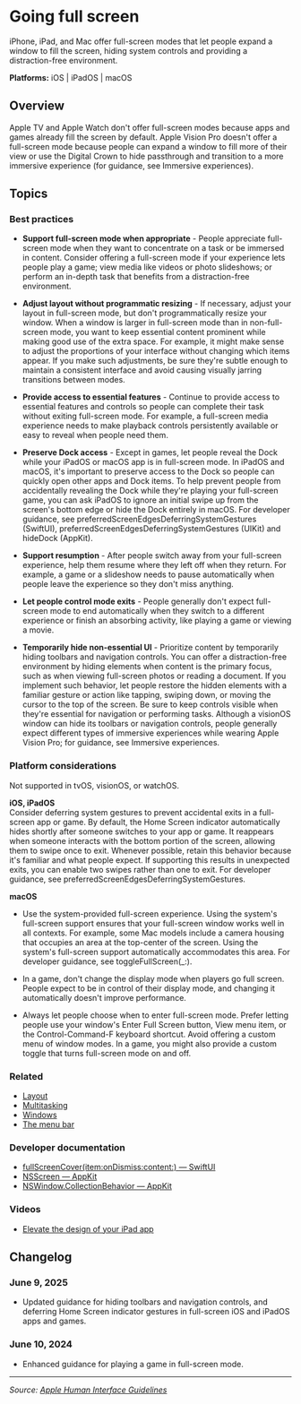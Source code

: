 # Going full screen

iPhone, iPad, and Mac offer full-screen modes that let people expand a window to fill the screen, hiding system controls and providing a distraction-free environment.

**Platforms:** iOS | iPadOS | macOS

## Overview

Apple TV and Apple Watch don't offer full-screen modes because apps and games already fill the screen by default. Apple Vision Pro doesn't offer a full-screen mode because people can expand a window to fill more of their view or use the Digital Crown to hide passthrough and transition to a more immersive experience (for guidance, see Immersive experiences).

## Topics

### Best practices

- **Support full-screen mode when appropriate** - People appreciate full-screen mode when they want to concentrate on a task or be immersed in content. Consider offering a full-screen mode if your experience lets people play a game; view media like videos or photo slideshows; or perform an in-depth task that benefits from a distraction-free environment.

- **Adjust layout without programmatic resizing** - If necessary, adjust your layout in full-screen mode, but don't programmatically resize your window. When a window is larger in full-screen mode than in non-full-screen mode, you want to keep essential content prominent while making good use of the extra space. For example, it might make sense to adjust the proportions of your interface without changing which items appear. If you make such adjustments, be sure they're subtle enough to maintain a consistent interface and avoid causing visually jarring transitions between modes.

- **Provide access to essential features** - Continue to provide access to essential features and controls so people can complete their task without exiting full-screen mode. For example, a full-screen media experience needs to make playback controls persistently available or easy to reveal when people need them.

- **Preserve Dock access** - Except in games, let people reveal the Dock while your iPadOS or macOS app is in full-screen mode. In iPadOS and macOS, it's important to preserve access to the Dock so people can quickly open other apps and Dock items. To help prevent people from accidentally revealing the Dock while they're playing your full-screen game, you can ask iPadOS to ignore an initial swipe up from the screen's bottom edge or hide the Dock entirely in macOS. For developer guidance, see preferredScreenEdgesDeferringSystemGestures (SwiftUI), preferredScreenEdgesDeferringSystemGestures (UIKit) and hideDock (AppKit).

- **Support resumption** - After people switch away from your full-screen experience, help them resume where they left off when they return. For example, a game or a slideshow needs to pause automatically when people leave the experience so they don't miss anything.

- **Let people control mode exits** - People generally don't expect full-screen mode to end automatically when they switch to a different experience or finish an absorbing activity, like playing a game or viewing a movie.

- **Temporarily hide non-essential UI** - Prioritize content by temporarily hiding toolbars and navigation controls. You can offer a distraction-free environment by hiding elements when content is the primary focus, such as when viewing full-screen photos or reading a document. If you implement such behavior, let people restore the hidden elements with a familiar gesture or action like tapping, swiping down, or moving the cursor to the top of the screen. Be sure to keep controls visible when they're essential for navigation or performing tasks. Although a visionOS window can hide its toolbars or navigation controls, people generally expect different types of immersive experiences while wearing Apple Vision Pro; for guidance, see Immersive experiences.

### Platform considerations

Not supported in tvOS, visionOS, or watchOS.

**iOS, iPadOS**  
Consider deferring system gestures to prevent accidental exits in a full-screen app or game. By default, the Home Screen indicator automatically hides shortly after someone switches to your app or game. It reappears when someone interacts with the bottom portion of the screen, allowing them to swipe once to exit. Whenever possible, retain this behavior because it's familiar and what people expect. If supporting this results in unexpected exits, you can enable two swipes rather than one to exit. For developer guidance, see preferredScreenEdgesDeferringSystemGestures.

**macOS**  
- Use the system-provided full-screen experience. Using the system's full-screen support ensures that your full-screen window works well in all contexts. For example, some Mac models include a camera housing that occupies an area at the top-center of the screen. Using the system's full-screen support automatically accommodates this area. For developer guidance, see toggleFullScreen(_:).

- In a game, don't change the display mode when players go full screen. People expect to be in control of their display mode, and changing it automatically doesn't improve performance.

- Always let people choose when to enter full-screen mode. Prefer letting people use your window's Enter Full Screen button, View menu item, or the Control-Command-F keyboard shortcut. Avoid offering a custom menu of window modes. In a game, you might also provide a custom toggle that turns full-screen mode on and off.

### Related

- [Layout](https://developer.apple.com/design/human-interface-guidelines/layout)
- [Multitasking](https://developer.apple.com/design/human-interface-guidelines/multitasking)
- [Windows](https://developer.apple.com/design/human-interface-guidelines/windows)
- [The menu bar](https://developer.apple.com/design/human-interface-guidelines/the-menu-bar)

### Developer documentation

- [fullScreenCover(item:onDismiss:content:) — SwiftUI](https://developer.apple.com/documentation/swiftui/view/fullscreencover(item:ondismiss:content:))
- [NSScreen — AppKit](https://developer.apple.com/documentation/appkit/nsscreen)
- [NSWindow.CollectionBehavior — AppKit](https://developer.apple.com/documentation/appkit/nswindow/collectionbehavior)

### Videos

- [Elevate the design of your iPad app](https://developer.apple.com/videos/play/wwdc2023/10051)

## Changelog

### June 9, 2025
- Updated guidance for hiding toolbars and navigation controls, and deferring Home Screen indicator gestures in full-screen iOS and iPadOS apps and games.

### June 10, 2024
- Enhanced guidance for playing a game in full-screen mode.

---

*Source: [Apple Human Interface Guidelines](https://developer.apple.com/design/human-interface-guidelines/going-full-screen)*